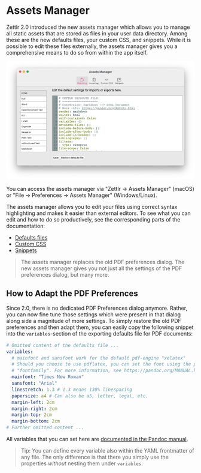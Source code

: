 # Assets Manager

Zettlr 2.0 introduced the new assets manager which allows you to manage all static assets that are stored as files in your user data directory. Among these are the new defaults files, your custom CSS, and snippets. While it is possible to edit these files externally, the assets manager gives you a comprehensive means to do so from within the app itself.

![The assets manager](../img/assets_manager.png)

You can access the assets manager via "Zettlr -> Assets Manager" (macOS) or "File -> Preferences -> Assets Manager" (Windows/Linux).

The assets manager allows you to edit your files using correct syntax highlighting and makes it easier than external editors. To see what you can edit and how to do so productively, see the corresponding parts of the documentation:

* [Defaults files](defaults-files.md)
* [Custom CSS](custom-css.md)
* [Snippets](snippets.md)

> The assets manager replaces the old PDF preferences dialog. The new assets manager gives you not just all the settings of the PDF preferences dialog, but many more.

## How to Adapt the PDF Preferences

Since 2.0, there is no dedicated PDF Preferences dialog anymore. Rather, you can now fine tune those settings which were present in that dialog along side a magnitude of more settings. To simply restore the old PDF preferences and then adapt them, you can easily copy the following snippet into the `variables`-section of the exporting defaults file for PDF documents:

```yaml
# Omitted content of the defaults file ...
variables:
  # mainfont and sansfont work for the default pdf-engine "xelatex"
  # Should you choose to use pdflatex, you can set the font using the property
  # "fontfamily". For more information, see https://pandoc.org/MANUAL.html#fonts
  mainfont: "Times New Roman"
  sansfont: "Arial"
  linestretch: 1.3 # 1.3 means 130% linespacing
  papersize: a4 # Can also be a5, letter, legal, etc.
  margin-left: 2cm
  margin-right: 2cm
  margin-top: 2cm
  margin-bottom: 2cm
# Further omitted content ...
```

All variables that you can set here are [documented in the Pandoc manual](https://pandoc.org/MANUAL.html#variables).

> Tip: You can define every variable also within the YAML frontmatter of any file. The only difference is that there you simply use the properties *without* nesting them under `variables`.
